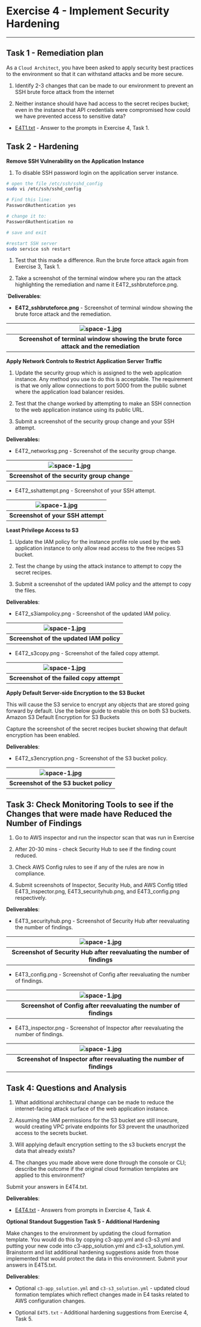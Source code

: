 # Exercise 4 - Implement Security Hardening

___
## Task 1 - Remediation plan

As a ``Cloud Architect``, you have been asked to apply security best practices to the environment so that it can withstand attacks and be more secure.

1. Identify 2-3 changes that can be made to our environment to prevent an SSH brute force attack from the internet

2. Neither instance should have had access to the secret recipes bucket; even in the instance that API credentials were compromised how could we have prevented access to sensitive data?

* [E4T1.txt](./E4T1.txt) - Answer to the prompts in Exercise 4, Task 1.

## Task 2 - Hardening

**Remove SSH Vulnerability on the Application Instance**

1. To disable SSH password login on the application server instance.

```bash
# open the file /etc/ssh/sshd_config
sudo vi /etc/ssh/sshd_config

# Find this line:
PasswordAuthentication yes

# change it to:
PasswordAuthentication no

# save and exit

#restart SSH server
sudo service ssh restart
```

1. Test that this made a difference. Run the brute force attack again from Exercise 3, Task 1.

2. Take a screenshot of the terminal window where you ran the attack highlighting the remediation and name it E4T2_sshbruteforce.png.

`**Deliverables**:

* **E4T2_sshbruteforce.png** - Screenshot of terminal window showing the brute force attack and the remediation.

| ![space-1.jpg](./figure/E4T2_sshbruteforce.png) |
|:--:|
| <b>Screenshot of terminal window showing the brute force attack and the remediation</b>|

**Apply Network Controls to Restrict Application Server Traffic**

1. Update the security group which is assigned to the web application instance. Any method you use to do this is acceptable. The requirement is that we only allow connections to port 5000 from the public subnet where the application load balancer resides.

2. Test that the change worked by attempting to make an SSH connection to the web application instance using its public URL.

3. Submit a screenshot of the security group change and your SSH attempt.

**Deliverables:**

* E4T2_networksg.png - Screenshot of the security group change.

| ![space-1.jpg](./figure/E4T2_networksg.png) |
|:--:|
| <b>Screenshot of the security group change</b>|

* E4T2_sshattempt.png - Screenshot of your SSH attempt.

| ![space-1.jpg](./figure/E4T2_sshattempt.png) |
|:--:|
| <b>Screenshot of your SSH attempt</b>|

**Least Privilege Access to S3**

1. Update the IAM policy for the instance profile role used by the web application instance to only allow read access to the free recipes S3 bucket.

2. Test the change by using the attack instance to attempt to copy the secret recipes.

3. Submit a screenshot of the updated IAM policy and the attempt to copy the files.

**Deliverables**:

* E4T2_s3iampolicy.png - Screenshot of the updated IAM policy.

| ![space-1.jpg](./figure/E4T2_s3iampolicy.png) |
|:--:|
| <b>Screenshot of the updated IAM policy</b>|

* E4T2_s3copy.png - Screenshot of the failed copy attempt.

| ![space-1.jpg](./figure/E4T2_s3copy.png) |
|:--:|
| <b>Screenshot of the failed copy attempt</b>|

**Apply Default Server-side Encryption to the S3 Bucket**

This will cause the S3 service to encrypt any objects that are stored going forward by default. Use the below guide to enable this on both S3 buckets.
Amazon S3 Default Encryption for S3 Buckets

Capture the screenshot of the secret recipes bucket showing that default encryption has been enabled.

**Deliverables**:

* E4T2_s3encryption.png - Screenshot of the S3 bucket policy.

| ![space-1.jpg](./figure/E4T2_s3encryption.png) |
|:--:|
| <b>Screenshot of the S3 bucket policy</b>|

## Task 3: Check Monitoring Tools to see if the Changes that were made have Reduced the Number of Findings

1. Go to AWS inspector and run the inspector scan that was run in Exercise

2. After 20-30 mins - check Security Hub to see if the finding count reduced.

3. Check AWS Config rules to see if any of the rules are now in compliance.

4. Submit screenshots of Inspector, Security Hub, and AWS Config titled E4T3_inspector.png, E4T3_securityhub.png, and E4T3_config.png respectively.

**Deliverables**:

* E4T3_securityhub.png - Screenshot of Security Hub after reevaluating the number of findings.

| ![space-1.jpg](./figure/E4T3_securityhub.png) |
|:--:|
| <b>Screenshot of Security Hub after reevaluating the number of findings</b>|

* E4T3_config.png - Screenshot of Config after reevaluating the number of findings.

| ![space-1.jpg](./figure/E4T3_config.png) |
|:--:|
| <b>Screenshot of Config after reevaluating the number of findings</b>|

* E4T3_inspector.png - Screenshot of Inspector after reevaluating the number of findings.

| ![space-1.jpg](./figure/E4T3_inspector.png) |
|:--:|
| <b>Screenshot of Inspector after reevaluating the number of findings</b>|

## Task 4: Questions and Analysis

1. What additional architectural change can be made to reduce the internet-facing attack surface of the web application instance.

2. Assuming the IAM permissions for the S3 bucket are still insecure, would creating VPC private endpoints for S3 prevent the unauthorized access to the secrets bucket.

3. Will applying default encryption setting to the s3 buckets encrypt the data that already exists?

4. The changes you made above were done through the console or CLI; describe the outcome if the original cloud formation templates are applied to this environment?

Submit your answers in E4T4.txt.

**Deliverables**:

* [E4T4.txt](./E4T4.txt) - Answers from prompts in Exercise 4, Task 4.

**Optional Standout Suggestion Task 5 - Additional Hardening**

Make changes to the environment by updating the cloud formation template. You would do this by copying c3-app.yml and c3-s3.yml and putting your new code into c3-app_solution.yml and c3-s3_solution.yml. Brainstorm and list additional hardening suggestions aside from those implemented that would protect the data in this environment. Submit your answers in E4T5.txt.

**Deliverables**:

* Optional ``c3-app_solution.yml`` and ``c3-s3_solution.yml`` - updated cloud formation templates which reflect changes made in E4 tasks related to AWS configuration changes.

* Optional ``E4T5.txt`` - Additional hardening suggestions from Exercise 4, Task 5.
